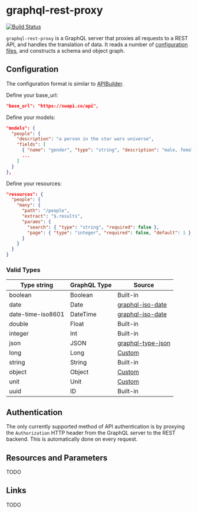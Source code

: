 # graphql-rest-proxy

[![Build Status](https://travis-ci.org/apicollective/graphql-rest-proxy.svg?branch=master)](https://travis-ci.org/apicollective/graphql-rest-proxy)

`graphql-rest-proxy` is a GraphQL server that proxies all requests to a REST API, and handles the translation of data. It reads a number of [configuration files](config.json), and constructs a schema and object graph.

## Configuration
The configuration format is similar to [APIBuilder](https://app.apibuilder.io/doc/apiJson).

Define your base_url:
```json
"base_url": "https://swapi.co/api",
```

Define your models:
```json
"models": {
  "people": {
    "description": "a person in the star wars universe",
    "fields": [
      { "name": "gender", "type": "string", "description": "male, female, unknown, or n/a" },
      ...
    ]
  }
},
```

Define your resources:
```json
"resources": {
  "people": {
    "many": {
      "path": "/people",
      "extract": "$.results",
      "params": {
        "search": { "type": "string", "required": false },
        "page": { "type": "integer", "required": false, "default": 1 }
      }
    }
  }
}
```

### Valid Types
| Type string       | GraphQL Type | Source                                                               |
| ----------------- | ------------ | -------------------------------------------------------------------- |
| boolean           | Boolean      | Built-in                                                             |
| date              | Date         | [graphql-iso-date](https://www.npmjs.com/package/graphql-iso-date)   |
| date-time-iso8601 | DateTime     | [graphql-iso-date](https://www.npmjs.com/package/graphql-iso-date)   |
| double            | Float        | Built-in                                                             |
| integer           | Int          | Built-in                                                             |
| json              | JSON         | [graphql-type-json](https://www.npmjs.com/package/graphql-type-json) |
| long              | Long         | [Custom](src/util/scalars.ts#L9)                                     |
| string            | String       | Built-in                                                             |
| object            | Object       | [Custom](src/util/scalars.ts#L27)                                    |
| unit              | Unit         | [Custom](src/util/scalars.ts#L38)                                    |
| uuid              | ID           | Built-in                                                             |

## Authentication
The only currently supported method of API authentication is by proxying the `Authorization` HTTP header from the GraphQL server to the REST backend. This is automatically done on every request.

## Resources and Parameters
TODO

## Links
TODO
